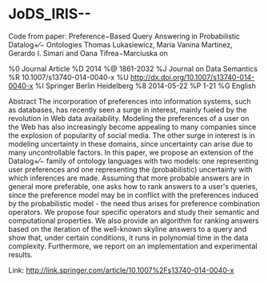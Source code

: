 # JoDS_IRIS--
Code from paper: Preference−Based Query Answering in Probabilistic Datalog+⁄− Ontologies Thomas Lukasiewicz‚ Maria Vanina Martinez‚ Gerardo I. Simari and Oana Tifrea−Marciuska on 

%0 Journal Article
%D 2014
%@ 1861-2032
%J Journal on Data Semantics
%R 10.1007/s13740-014-0040-x
%U http://dx.doi.org/10.1007/s13740-014-0040-x
%I Springer Berlin Heidelberg
%8 2014-05-22
%P 1-21
%G English

Abstract
The incorporation of preferences into information systems, such as databases, has recently seen a surge in interest, mainly fueled by the revolution in Web data availability. Modeling the preferences of a user on the Web has also increasingly become appealing to many companies since the explosion of popularity of social media. The other surge in interest is in modeling uncertainty in these domains, since uncertainty can arise due to many uncontrollable factors. In this paper, we propose an extension of the Datalog+⁄− family of ontology languages with two models: one representing user preferences and one representing the (probabilistic) uncertainty with which inferences are made. Assuming that more probable answers are in general more preferable, one asks how to rank answers to a user's queries, since the preference model may be in conflict with the preferences induced by the probabilistic model - the need thus arises for preference combination operators. We propose four specific operators and study their semantic and computational properties. We also provide an algorithm for ranking answers based on the iteration of the well-known skyline answers to a query and show that, under certain conditions, it runs in polynomial time in the data complexity. Furthermore, we report on an implementation and experimental results.

Link: http://link.springer.com/article/10.1007%2Fs13740-014-0040-x
